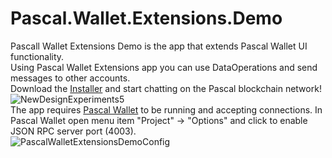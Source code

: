 # Pascal.Wallet.Extensions.Demo

Pascall Wallet Extensions Demo is the app that extends Pascal Wallet UI functionality.  
Using Pascal Wallet Extensions app you can use DataOperations and send messages to other accounts.  
Download the [Installer](https://pascaldemo.blob.core.windows.net/pascal/Publish.htm) and start chatting on the Pascal blockchain network!  
![NewDesignExperiments5](https://user-images.githubusercontent.com/801104/115474845-067a7b00-a247-11eb-846c-a8ecdd21f86f.png)  
The app requires [Pascal Wallet](https://github.com/PascalCoin/PascalCoin/releases) to be running and accepting connections. In Pascal Wallet open menu item "Project" -> "Options" and click to enable JSON RPC server port (4003).  
![PascalWalletExtensionsDemoConfig](https://user-images.githubusercontent.com/801104/114568666-00036680-9c7d-11eb-9901-83b00ac1b3b6.png)
